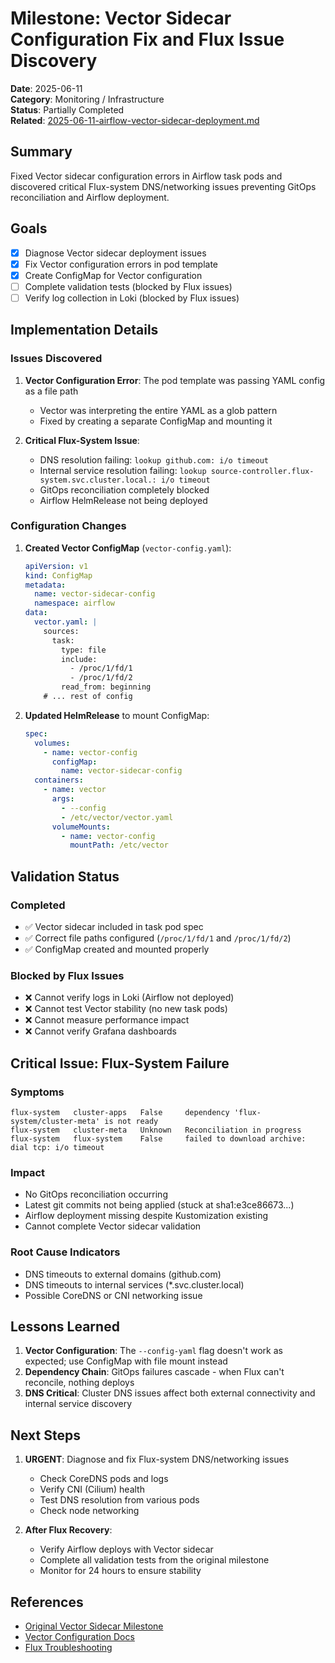 # Milestone: Vector Sidecar Configuration Fix and Flux Issue Discovery

**Date**: 2025-06-11  
**Category**: Monitoring / Infrastructure  
**Status**: Partially Completed  
**Related**: [2025-06-11-airflow-vector-sidecar-deployment.md](./2025-06-11-airflow-vector-sidecar-deployment.md)

## Summary

Fixed Vector sidecar configuration errors in Airflow task pods and discovered critical Flux-system DNS/networking issues preventing GitOps reconciliation and Airflow deployment.

## Goals

- [x] Diagnose Vector sidecar deployment issues
- [x] Fix Vector configuration errors in pod template
- [x] Create ConfigMap for Vector configuration
- [ ] Complete validation tests (blocked by Flux issues)
- [ ] Verify log collection in Loki (blocked by Flux issues)

## Implementation Details

### Issues Discovered

1. **Vector Configuration Error**: The pod template was passing YAML config as a file path
   - Vector was interpreting the entire YAML as a glob pattern
   - Fixed by creating a separate ConfigMap and mounting it

2. **Critical Flux-System Issue**: 
   - DNS resolution failing: `lookup github.com: i/o timeout`
   - Internal service resolution failing: `lookup source-controller.flux-system.svc.cluster.local.: i/o timeout`
   - GitOps reconciliation completely blocked
   - Airflow HelmRelease not being deployed

### Configuration Changes

1. **Created Vector ConfigMap** (`vector-config.yaml`):
   ```yaml
   apiVersion: v1
   kind: ConfigMap
   metadata:
     name: vector-sidecar-config
     namespace: airflow
   data:
     vector.yaml: |
       sources:
         task:
           type: file
           include: 
             - /proc/1/fd/1
             - /proc/1/fd/2
           read_from: beginning
       # ... rest of config
   ```

2. **Updated HelmRelease** to mount ConfigMap:
   ```yaml
   spec:
     volumes:
       - name: vector-config
         configMap:
           name: vector-sidecar-config
     containers:
       - name: vector
         args:
           - --config
           - /etc/vector/vector.yaml
         volumeMounts:
           - name: vector-config
             mountPath: /etc/vector
   ```

## Validation Status

### Completed
- ✅ Vector sidecar included in task pod spec
- ✅ Correct file paths configured (`/proc/1/fd/1` and `/proc/1/fd/2`)
- ✅ ConfigMap created and mounted properly

### Blocked by Flux Issues
- ❌ Cannot verify logs in Loki (Airflow not deployed)
- ❌ Cannot test Vector stability (no new task pods)
- ❌ Cannot measure performance impact
- ❌ Cannot verify Grafana dashboards

## Critical Issue: Flux-System Failure

### Symptoms
```
flux-system   cluster-apps   False     dependency 'flux-system/cluster-meta' is not ready
flux-system   cluster-meta   Unknown   Reconciliation in progress
flux-system   flux-system    False     failed to download archive: dial tcp: i/o timeout
```

### Impact
- No GitOps reconciliation occurring
- Latest git commits not being applied (stuck at sha1:e3ce86673...)
- Airflow deployment missing despite Kustomization existing
- Cannot complete Vector sidecar validation

### Root Cause Indicators
- DNS timeouts to external domains (github.com)
- DNS timeouts to internal services (*.svc.cluster.local)
- Possible CoreDNS or CNI networking issue

## Lessons Learned

1. **Vector Configuration**: The `--config-yaml` flag doesn't work as expected; use ConfigMap with file mount instead
2. **Dependency Chain**: GitOps failures cascade - when Flux can't reconcile, nothing deploys
3. **DNS Critical**: Cluster DNS issues affect both external connectivity and internal service discovery

## Next Steps

1. **URGENT**: Diagnose and fix Flux-system DNS/networking issues
   - Check CoreDNS pods and logs
   - Verify CNI (Cilium) health
   - Test DNS resolution from various pods
   - Check node networking

2. **After Flux Recovery**:
   - Verify Airflow deploys with Vector sidecar
   - Complete all validation tests from the original milestone
   - Monitor for 24 hours to ensure stability

## References

- [Original Vector Sidecar Milestone](./2025-06-11-airflow-vector-sidecar-deployment.md)
- [Vector Configuration Docs](https://vector.dev/docs/setup/deployment/roles/#sidecar)
- [Flux Troubleshooting](https://fluxcd.io/flux/troubleshooting/)